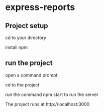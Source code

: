 # express-reports

## Project setup

cd to your directory

install npm

## run the project

open a command prompt 

cd to the project

run the command npm start to run the server

The project runs at http://localhost:3000